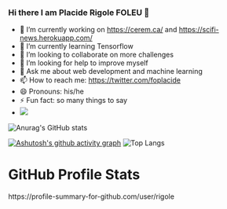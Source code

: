 ### Hi there I am Placide Rigole FOLEU 👋

<!--
**rigole/rigole** is a ✨ _special_ ✨ repository because its `README.md` (this file) appears on your GitHub profile.

Here are some ideas to get you started:-->

- 🔭 I’m currently working on https://cerem.ca/ and https://scifi-news.herokuapp.com/
- 🌱 I’m currently learning Tensorflow 
- 👯 I’m looking to collaborate on more challenges
- 🤔 I’m looking for help to improve myself
- 💬 Ask me about web development and machine learning
- 📫 How to reach me: https://twitter.com/foplacide 
- 😄 Pronouns: his/he
- ⚡ Fun fact: so many things to say
- ![](https://komarev.com/ghpvc/?username=rigole)


![Anurag's GitHub stats](https://github-readme-stats.vercel.app/api?username=rigole&show_icons=true&theme=onedark&count_private=true)

[![Ashutosh's github activity graph](https://activity-graph.herokuapp.com/graph?username=rigole)](https://github.com/ashutosh00710/github-readme-activity-graph)
 ![Top Langs](https://github-readme-stats.vercel.app/api/top-langs/?username=rigole&theme=onedark&count_private=true)
 
<!--[![willianrod's wakatime stats](https://github-readme-stats.vercel.app/api/wakatime?username=plass)](https://github.com/anuraghazra/github-readme-stats)-->
<h1>GitHub Profile Stats</h1>
    https://profile-summary-for-github.com/user/rigole

